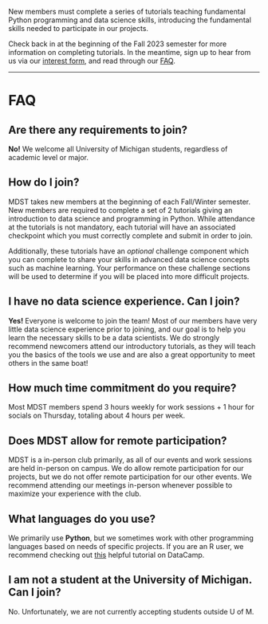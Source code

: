 New members must complete a series of tutorials teaching fundamental Python programming and data science skills, introducing the fundamental skills needed to participate in our projects.

Check back in at the beginning of the Fall 2023 semester for more information on completing tutorials. In the meantime, sign up to hear from us via our [interest form](https://forms.gle/B5TyHZHL44BcoKNX6), and read through our [FAQ](/join#FAQ).

<hr/>

# FAQ

## Are there any requirements to join?

**No!** We welcome all University of Michigan students, regardless of academic level or major.

## How do I join?

MDST takes new members at the beginning of each Fall/Winter semester. New members are required to complete a set of 2 tutorials giving an introduction to data science and programming in Python. While attendance at the tutorials is not mandatory, each tutorial will have an associated checkpoint which you must correctly complete and submit in order to join.

Additionally, these tutorials have an _optional_ challenge component which you can complete to share your skills in advanced data science concepts such as machine learning. Your performance on these challenge sections will be used to determine if you will be placed into more difficult projects.

## I have no data science experience. Can I join?

**Yes!** Everyone is welcome to join the team! Most of our members have very little data science experience prior to joining, and our goal is to help you learn the necessary skills to be a data scientists. We do strongly recommend newcomers attend our introductory tutorials, as they will teach you the basics of the tools we use and are also a great opportunity to meet others in the same boat!

## How much time commitment do you require?

Most MDST members spend 3 hours weekly for work sessions + 1 hour for socials on Thursday, totaling about 4 hours per week.

## Does MDST allow for remote participation?

MDST is a in-person club primarily, as all of our events and work sessions are held in-person on campus. We do allow remote participation for our projects, but we do not offer remote participation for our other events. We recommend attending our meetings in-person whenever possible to maximize your experience with the club.

## What languages do you use?

We primarily use **Python**, but we sometimes work with other programming languages based on needs of specific projects. If you are an R user, we recommend checking out [this](https://www.google.com/url?q=https%3A%2F%2Fwww.datacamp.com%2Fcourses%2Fpython-for-r-users&sa=D&sntz=1&usg=AOvVaw0EGZ-9JrV1X0Kls2TJ_r7j) helpful tutorial on DataCamp.

## I am not a student at the University of Michigan. Can I join?

No. Unfortunately, we are not currently accepting students outside U of M.
